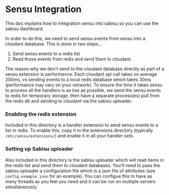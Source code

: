 Sensu Integration
=================
This doc explains how to integration sensu into sabisu so you can use the sabisu dashboard.

In order to do this, we need to send sensu events from sensu into a cloudant database. This is done in two steps...

1. Send sensu events to a redis list
2. Read those events from redis and send them to cloudant.

The reason why we don't send to the cloudant database directly as part of a sensu extension is performance. Each cloudant api call takes on average 200ms, vs sending events to a local redis database which takes 30ms (performance may vary on your network). To ensure the time it takes sensu to process all the handlers is as low as possible, we send the sensu events to redis for temporary storage, then have a separate process(es) pull from the redis db and sending to cloudant via the sabisu uploader.

### Enabling the redis extension
Included in this directory is a handler extension to send sensu events to a list in redis. To enable this, copy it to the extensions directory (typically `/etc/sensu/extensions/`) and enable it in all your handler sets.

### Setting up Sabisu uploader
Also included in this directory is the sabisu uploader which will read items in the redis list and send them to cloudant databases. You'll need to pass the sabisu uploader a configuration file which is a json file of attributes (see `config.example.json` for an example). You can configue this to have as many threads as you feel you need and it can be run on multiple servers simultaneously.
